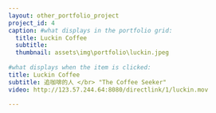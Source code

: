 ```yaml
---
layout: other_portfolio_project
project_id: 4
caption: #what displays in the portfolio grid:
  title: Luckin Coffee
  subtitle: 
  thumbnail: assets\img\portfolio\luckin.jpeg
  
#what displays when the item is clicked:
title: Luckin Coffee
subtitle: 追咖啡的人 </br> "The Coffee Seeker"
video: http://123.57.244.64:8080/directlink/1/luckin.mov

---
```



